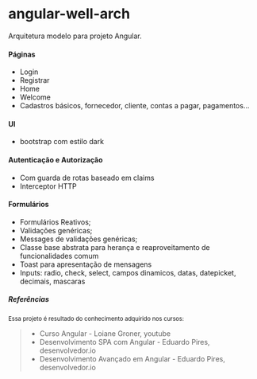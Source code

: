 # angular-well-arch
Arquitetura modelo para projeto Angular.

#### Páginas
- Login
- Registrar
- Home
- Welcome
- Cadastros básicos, fornecedor, cliente, contas a pagar, pagamentos...

#### UI
- bootstrap com estilo dark

#### Autenticação e Autorização
- Com guarda de rotas baseado em claims
- Interceptor HTTP

#### Formulários
- Formulários Reativos;
- Validações genéricas;
- Messages de validações genéricas;
- Classe base abstrata para herança e reaproveitamento de funcionalidades comum
- Toast para apresentação de mensagens
- Inputs: radio, check, select, campos dinamicos, datas, datepicket, decimais, mascaras


##### Referências
<sub>Essa projeto é resultado do conhecimento adquirido nos cursos:</sub>
> - Curso Angular - Loiane Groner, youtube
> - Desenvolvimento SPA com Angular - Eduardo Pires, desenvolvedor.io
> - Desenvolvimento Avançado em Angular - Eduardo Pires, desenvolvedor.io

